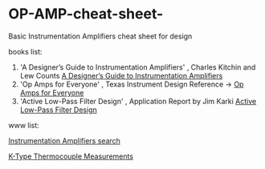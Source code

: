 # OP-AMP-cheat-sheet-
Basic Instrumentation Amplifiers cheat sheet for design

books  list:
1. 'A Designer’s Guide to Instrumentation Amplifiers' , Charles Kitchin and Lew Counts  [A Designer’s Guide to Instrumentation Amplifiers](https://www.analog.com/media/en/training-seminars/design-handbooks/designers-guide-instrument-amps-complete.pdf)
2. 'Op Amps for Everyone' ,  Texas Instrument Design Reference  -> [Op Amps for Everyone](https://web.mit.edu/6.101/www/reference/op_amps_everyone.pdf)
3. 'Active Low-Pass Filter Design' , Application Report by Jim Karki  [Active Low-Pass Filter Design](https://www.ti.com/lit/an/sloa049d/sloa049d.pdf?ts=1697357027594&ref_url=https%253A%252F%252Fwww.google.com%252F)


www list:

[Instrumentation Amplifiers search](https://www.analog.com/en/parametricsearch/13010#/)

[K-Type Thermocouple Measurements](https://wbo2.com/sw/therm.htm)
